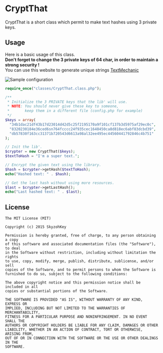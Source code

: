 # CryptThat
CryptThat is a short class which permit to make text hashes using 3 private keys.

## Usage
Here is a basic usage of this class.  
**Don't forget to change the 3 private keys of 64 char, in order to maintain a strong security !**  
You can use this website to generate unique strings [TextMechanic](http://textmechanic.com/Random-String-Generator.html)  

![Sample configuration](http://i.imgur.com/nViGKMm.png)

```php
require_once("classes/CryptThat.class.php");

/**
 * Initialize the 3 PRIVATE keys that the lib' will use.
 * NOTE: You should never give these key to someone,
 *       keep them in a different file (config.php for example)
 */
$keys = array(
  "34b1dac21df43b17d23014d42d5c25f2195170a9f101cf137b3d5975af29ec0c",
  "8320230184e36ced6sn764fcccc24f935cec1648450ca8d818ec6abf83dcbd39",
  "db57830f163cc31371b720543d6613a98al32ee495ec44560441792846c4b751"
);

// Init the lib'.
$crypter = new CryptThat($keys);
$textToHash = "I'm a super text.";

// Encrypt the given text using the library.
$hash = $crypter->getHash($textToHash);
echo("Hashed text: " . $hash);

// Get the last hash without using more resources.
$last = $crypter->getLastHash();
echo("Last hashed text: " . $last);
```

## License
```
The MIT License (MIT)

Copyright (c) 2015 SkyzohKey

Permission is hereby granted, free of charge, to any person obtaining a copy
of this software and associated documentation files (the "Software"), to deal
in the Software without restriction, including without limitation the rights
to use, copy, modify, merge, publish, distribute, sublicense, and/or sell
copies of the Software, and to permit persons to whom the Software is
furnished to do so, subject to the following conditions:

The above copyright notice and this permission notice shall be included in all
copies or substantial portions of the Software.

THE SOFTWARE IS PROVIDED "AS IS", WITHOUT WARRANTY OF ANY KIND, EXPRESS OR
IMPLIED, INCLUDING BUT NOT LIMITED TO THE WARRANTIES OF MERCHANTABILITY,
FITNESS FOR A PARTICULAR PURPOSE AND NONINFRINGEMENT. IN NO EVENT SHALL THE
AUTHORS OR COPYRIGHT HOLDERS BE LIABLE FOR ANY CLAIM, DAMAGES OR OTHER
LIABILITY, WHETHER IN AN ACTION OF CONTRACT, TORT OR OTHERWISE, ARISING FROM,
OUT OF OR IN CONNECTION WITH THE SOFTWARE OR THE USE OR OTHER DEALINGS IN THE
SOFTWARE.
```
